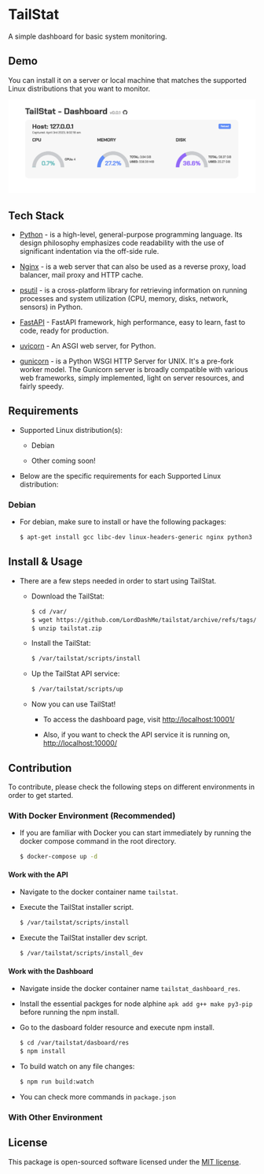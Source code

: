 # TailStat

A simple dashboard for basic system monitoring.

## Demo

You can install it on a server or local machine that matches the supported Linux distributions that you want to monitor.

![Dashboard](https://github.com/LordDashMe/tailstat/blob/main/docs/img/dashboard-0.0.1.png?raw=true)

## Tech Stack

- [Python](https://www.python.org/) - is a high-level, general-purpose programming language. Its design philosophy emphasizes code readability with the use of significant indentation via the off-side rule.

- [Nginx](https://www.nginx.com/) - is a web server that can also be used as a reverse proxy, load balancer, mail proxy and HTTP cache.

- [psutil](https://psutil.readthedocs.io/en/latest/) - is a cross-platform library for retrieving information on running processes and system utilization (CPU, memory, disks, network, sensors) in Python.

- [FastAPI](https://fastapi.tiangolo.com/) - FastAPI framework, high performance, easy to learn, fast to code, ready for production.

- [uvicorn](https://www.uvicorn.org/) - An ASGI web server, for Python.

- [gunicorn](https://gunicorn.org/) - is a Python WSGI HTTP Server for UNIX. It's a pre-fork worker model. The Gunicorn server is broadly compatible with various web frameworks, simply implemented, light on server resources, and fairly speedy.

## Requirements

- Supported Linux distribution(s):

  - Debian

  - Other coming soon!

- Below are the specific requirements for each Supported Linux distribution:

### Debian

- For debian, make sure to install or have the following packages:

  ```sh
  $ apt-get install gcc libc-dev linux-headers-generic nginx python3 python3-pip
  ```

## Install & Usage

- There are a few steps needed in order to start using TailStat.

  - Download the TailStat:

    ```sh
    $ cd /var/
    $ wget https://github.com/LordDashMe/tailstat/archive/refs/tags/x.x.x.zip -O tailstat.zip
    $ unzip tailstat.zip
    ```

  - Install the TailStat:

    ```sh
    $ /var/tailstat/scripts/install
    ```

  - Up the TailStat API service:

    ```sh
    $ /var/tailstat/scripts/up
    ```

  - Now you can use TailStat!

    - To access the dashboard page, visit <http://localhost:10001/>

    - Also, if you want to check the API service it is running on, <http://localhost:10000/>

## Contribution

To contribute, please check the following steps on different environments in order to get started.

### With Docker Environment (Recommended)

- If you are familiar with Docker you can start immediately by running the docker compose command in the root directory.

  ```sh
  $ docker-compose up -d
  ```

#### Work with the API

- Navigate to the docker container name `tailstat`.

- Execute the TailStat installer script.

  ```sh
  $ /var/tailstat/scripts/install
  ```

- Execute the TailStat installer dev script.

  ```sh
  $ /var/tailstat/scripts/install_dev
  ```

#### Work with the Dashboard

- Navigate inside the docker container name `tailstat_dashboard_res`.

- Install the essential packges for node alphine `apk add g++ make py3-pip` before running the npm install.

- Go to the dasboard folder resource and execute npm install.

  ```sh
  $ cd /var/tailstat/dasboard/res
  $ npm install
  ```

- To build watch on any file changes:

  ```sh
  $ npm run build:watch
  ```

- You can check more commands in `package.json`

### With Other Environment

## License

This package is open-sourced software licensed under the [MIT license](https://opensource.org/licenses/MIT).
